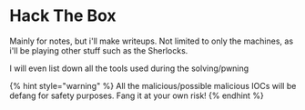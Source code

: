 # Hack The Box

Mainly for notes, but i'll make writeups. Not limited to only the machines, as i'll be playing other stuff such as the Sherlocks.

I will even list down all the tools used during the solving/pwning

{% hint style="warning" %}
All the malicious/possible malicious IOCs will be defang for safety purposes. Fang it at your own risk!
{% endhint %}
